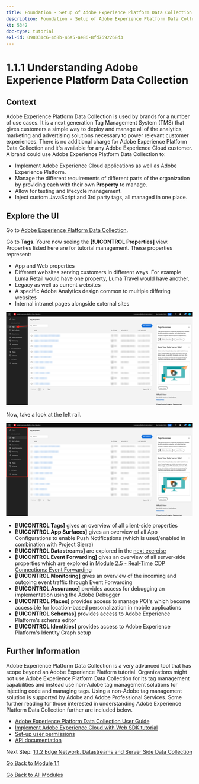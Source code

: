 ```yaml
---
title: Foundation - Setup of Adobe Experience Platform Data Collection and the Web SDK extension - Explaining Adobe Experience Platform Data Collection
description: Foundation - Setup of Adobe Experience Platform Data Collection and the Web SDK extension - Explaining Adobe Experience Platform Data Collection
kt: 5342
doc-type: tutorial
exl-id: 098031c6-4d8b-46a5-ae86-8fd7692268d3
---
```

# 1.1.1 Understanding Adobe Experience Platform Data Collection

## Context

Adobe Experience Platform Data Collection is used by brands for a number of use cases. It is a next generation Tag Management System (TMS) that gives customers a simple way to deploy and manage all of the analytics, marketing and advertising solutions necessary to power relevant customer experiences. There is no additional charge for Adobe Experience Platform Data Collection and it's available for any Adobe Experience Cloud customer. A brand could use Adobe Experience Platform Data Collection to:

- Implement Adobe Experience Cloud applications as well as Adobe Experience Platform.
- Manage the different requirements of different parts of the organization by providing each with their own **Property** to manage.
- Allow for testing and lifecycle management.
- Inject custom JavaScript and 3rd party tags, all managed in one place.

## Explore the UI

Go to [Adobe Experience Platform Data Collection](https://experience.adobe.com/#/data-collection/).

Go to **Tags**. Youre now seeing the **[!UICONTROL Properties]** view. Properties listed here are for tutorial management. These properties represent:

- App and Web properties
- Different websites serving customers in different ways. For example Luma Retail would have one property, Luma Travel would have another.
- Legacy as well as current websites
- A specific Adobe Analytics design common to multiple differing websites
- Internal intranet pages alongside external sites

![Launch Properties View](./images/launch1.png)

Now, take a look at the left rail.

![Launch Left Rail](./images/launch2.png)

- **[!UICONTROL Tags]** gives an overview of all client-side properties
- **[!UICONTROL App Surfaces]** gives an overview of all App Configurations to enable Push Notifications (which is used/enabled in combination with Project Sierra)
- **[!UICONTROL Datastreams]** are explored in the [next exercise](./ex2.md)
- **[!UICONTROL Event Forwarding]** gives an overview of all server-side properties which are explored in [Module 2.5 - Real-Time CDP Connections: Event Forwarding](./../../../modules/rtcdp-b2c/module2.5/aep-data-collection-ssf.md)
- **[!UICONTROL Monitoring]** gives an overview of the incoming and outgoing event traffic through Event Forwarding
- **[!UICONTROL Assurance]** provides access for debugging an implementation using the Adobe Debugger
- **[!UICONTROL Places]** provides access to manage POI's which become accessible for location-based personalization in mobile applications
- **[!UICONTROL Schemas]** provides access to Adobe Experience Platform's schema editor
- **[!UICONTROL Identities]** provides access to Adobe Experience Platform's Identity Graph setup

## Further Information

Adobe Experience Platform Data Collection is a very advanced tool that has scope beyond an Adobe Experience Platform tutorial. Organizations might not use Adobe Experience Platform Data Collection for its tag management capabilities and instead use non-Adobe tag management solutions for injecting code and managing tags. Using a non-Adobe tag management solution is supported by Adobe and Adobe Professional Services. 
Some further reading for those interested in understanding Adobe Experience Platform Data Collection further are included below.

- [Adobe Experience Platform Data Collection User Guide](https://experienceleague.adobe.com/docs/experience-platform/tags/home.html)
- [Implement Adobe Experience Cloud with Web SDK tutorial](https://experienceleague.adobe.com/docs/platform-learn/implement-web-sdk/overview.html)
- [Set-up user permissions](https://experienceleague.adobe.com/docs/experience-platform/tags/admin/user-permissions.html)
- [API documentation](https://developer.adobelaunch.com/api/)

Next Step: [1.1.2 Edge Network, Datastreams and Server Side Data Collection](./ex2.md)

[Go Back to Module 1.1](./data-ingestion-launch-web-sdk.md)

[Go Back to All Modules](./../../../overview.md)

